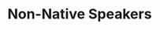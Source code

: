 ---
title: "Non-Native Speakers"

categories: ['']

tags: ['Non', 'Native', 'Speakers']

arwords: 'غير ناطقي اللغة اﻷصلية'

arexps: []

enwords: ['Non-Native Speakers']

enexps: []

arlexicons: 'غ'

enlexicons: 'N'

authors: ['Ruqayya Roshdy']

translators: ['X']

citations: 'تطبيقات أساسية في المعالجة الآلية للغة العربية'

sources: 'مركز الملك عبدالله بن عبدالعزيز الدولي لخدمة اللغة العربية'

slug: ""
---